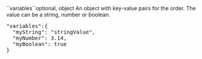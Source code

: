 <tr><td>``variables``</td><td>optional, object</td><td> 
An object with key-value pairs for the order. The value can be a string, number or boolean.	
<td><pre>"variables":{
  "myString": "stringValue",
  "myNumber": 3.14,
  "myBoolean": true
}</pre></td><td></td></tr>
